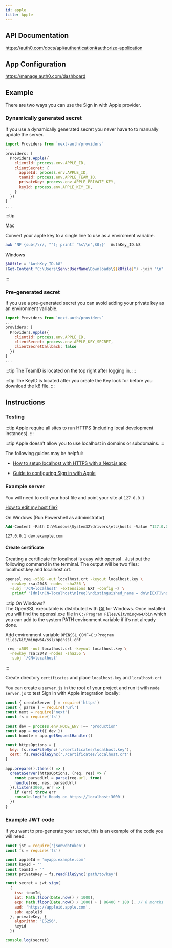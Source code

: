 ```yaml
---
id: apple
title: Apple
---
```


## API Documentation

https://auth0.com/docs/api/authentication#authorize-application

## App Configuration

https://manage.auth0.com/dashboard

## Example

There are two ways you can use the Sign in with Apple provider.

### Dynamically generated secret

If you use a dynamically generated secret you never have to to manually update the server.

```js
import Providers from `next-auth/providers`
...
providers: [
  Providers.Apple({
    clientId: process.env.APPLE_ID,
    clientSecret: { 
      appleId: process.env.APPLE_ID,
      teamId: process.env.APPLE_TEAM_ID,
      privateKey: process.env.APPLE_PRIVATE_KEY,
      keyId: process.env.APPLE_KEY_ID,
    }
  })
}
...
```

:::tip

  Mac
 
  Convert your apple key to a single line to use as a enviroment variable.
  ```bash
  awk 'NF {sub(/\r/, ""); printf "%s\\n",$0;}'  AuthKey_ID.k8
  ```
  
  Windows
  
  ```powershell
 $k8file = "AuthKey_ID.k8"
(Get-Content "C:\Users\$env:UserName\Downloads\${k8file}") -join "\n" 
```
  
:::

### Pre-generated secret

If you use a pre-generated secret you can avoid adding your private key as an environment variable.

```js
import Providers from `next-auth/providers`
...
providers: [
  Providers.Apple({
    clientId: process.env.APPLE_ID,
    clientSecret: process.env.APPLE_KEY_SECRET,
    clientSecretCallback: false
  })
}
...
```

:::tip
The TeamID is located on the top right after logging in.
:::

:::tip
The KeyID is located after you create the Key look for before you download the k8 file.
:::

## Instructions

### Testing

:::tip
Apple require all sites to run HTTPS (including local development instances).
:::

:::tip
Apple doesn't allow you to use localhost in domains or subdomains.
:::

The following guides may be helpful:

* [How to setup localhost with HTTPS with a Next.js app](https://medium.com/@anMagpie/secure-your-local-development-server-with-https-next-js-81ac6b8b3d68)

* [Guide to configuring Sign in with Apple](https://developer.okta.com/blog/2019/06/04/what-the-heck-is-sign-in-with-apple)

### Example server

You will need to edit your host file and point your site at `127.0.0.1`

[How to edit my host file?](https://phoenixnap.com/kb/how-to-edit-hosts-file-in-windows-mac-or-linux)

On Windows (Run Powershell as administrator)

```ps
Add-Content -Path C:\Windows\System32\drivers\etc\hosts -Value "127.0.0.1`tdev.example.com" -Force
```

```
127.0.0.1 dev.example.com
```

#### Create certificate


Creating a certificate for localhost is easy with openssl . Just put the following command in the terminal. The output will be two files: localhost.key and localhost.crt.

```bash
openssl req -x509 -out localhost.crt -keyout localhost.key \
  -newkey rsa:2048 -nodes -sha256 \
  -subj '/CN=localhost' -extensions EXT -config <( \
   printf "[dn]\nCN=localhost\n[req]\ndistinguished_name = dn\n[EXT]\nsubjectAltName=DNS:localhost\nkeyUsage=digitalSignature\nextendedKeyUsage=serverAuth")
```

:::tip
On Windows?  
The OpenSSL executable is distributed with [Git](https://git-scm.com/download/win]9) for Windows. 
Once installed you will find the openssl.exe file in `C:/Program Files/Git/mingw64/bin` which you can add to the system PATH environment variable if it’s not already done.

Add environment variable `OPENSSL_CONF=C:/Program Files/Git/mingw64/ssl/openssl.cnf`

```bash
 req -x509 -out localhost.crt -keyout localhost.key \
  -newkey rsa:2048 -nodes -sha256 \
  -subj '/CN=localhost'
```

:::

Create directory `certificates` and place `localhost.key` and `localhost.crt`


You can create a `server.js` in the root of your project and run it with `node server.js` to test Sign in with Apple integration locally:


```js
const { createServer } = require('https')
const { parse } = require('url')
const next = require('next')
const fs = require('fs')

const dev = process.env.NODE_ENV !== 'production'
const app = next({ dev })
const handle = app.getRequestHandler()

const httpsOptions = {
  key: fs.readFileSync('./certificates/localhost.key'),
  cert: fs.readFileSync('./certificates/localhost.crt')
}

app.prepare().then(() => {
  createServer(httpsOptions, (req, res) => {
    const parsedUrl = parse(req.url, true)
    handle(req, res, parsedUrl)
  }).listen(3000, err => {
    if (err) throw err
    console.log('> Ready on https://localhost:3000')
  })
}
```

### Example JWT code

If you want to pre-generate your secret, this is an example of the code you will need:

```js
const jst = require('jsonwebtoken')
const fs = require('fs')

const appleId = 'myapp.example.com'
const keyId = ''
const teamId = ''
const privateKey = fs.readFileSync('path/to/key')

const secret = jwt.sign(
  {
    iss: teamId,
    iat: Math.floor(Date.now() / 1000),
    exp: Math.floor(Date.now() / 1000) + ( 86400 * 180 ), // 6 months
    aud: 'https://appleid.apple.com',
    sub: appleId
  }, privateKey, {
    algorithm: 'ES256',
    keyid
  })

console.log(secret)
```
